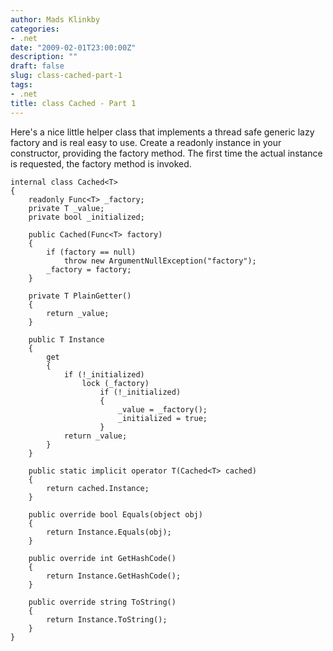 ```yaml
---
author: Mads Klinkby
categories:
- .net
date: "2009-02-01T23:00:00Z"
description: ""
draft: false
slug: class-cached-part-1
tags:
- .net
title: class Cached - Part 1
---
```



Here's a nice little helper class that implements a thread safe generic lazy factory and is real easy to use. Create a readonly instance in your constructor, providing the factory method. The first time the actual instance is requested, the factory method is invoked.

<pre class="csharpcode"><code><span class="kwrd">internal</span> <span class="kwrd">class</span> Cached&lt;T&gt;
{
    <span class="kwrd">readonly</span> Func&lt;T&gt; _factory;
    <span class="kwrd">private</span> T _value;
    <span class="kwrd">private</span> <span class="kwrd">bool</span> _initialized;

    <span class="kwrd">public</span> Cached(Func&lt;T&gt; factory)
    {
        <span class="kwrd">if</span> (factory == <span class="kwrd">null</span>)
            <span class="kwrd">throw</span> <span class="kwrd">new</span> ArgumentNullException(<span class="str">"factory"</span>);
        _factory = factory;
    }

    <span class="kwrd">private</span> T PlainGetter()
    {
        <span class="kwrd">return</span> _value;
    }

    <span class="kwrd">public</span> T Instance
    {
        get
        {
            <span class="kwrd">if</span> (!_initialized)
                <span class="kwrd">lock</span> (_factory)
                    <span class="kwrd">if</span> (!_initialized)
                    {
                        _value = _factory();
                        _initialized = <span class="kwrd">true</span>;
                    }
            <span class="kwrd">return</span> _value;
        }
    }
    
    <span class="kwrd">public</span> <span class="kwrd">static</span> <span class="kwrd">implicit</span> <span class="kwrd">operator</span> T(Cached&lt;T&gt; cached)
    {
        <span class="kwrd">return</span> cached.Instance;
    }

    <span class="kwrd">public</span> <span class="kwrd">override</span> <span class="kwrd">bool</span> Equals(<span class="kwrd">object</span> obj)
    {
        <span class="kwrd">return</span> Instance.Equals(obj);
    }

    <span class="kwrd">public</span> <span class="kwrd">override</span> <span class="kwrd">int</span> GetHashCode()
    {
        <span class="kwrd">return</span> Instance.GetHashCode();
    }

    <span class="kwrd">public</span> <span class="kwrd">override</span> <span class="kwrd">string</span> ToString()
    {
        <span class="kwrd">return</span> Instance.ToString();
    }
}</code></pre>

